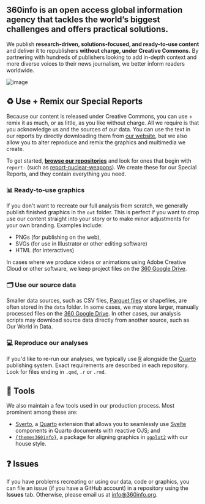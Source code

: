 ## 360info is an open access global information agency that tackles the world’s biggest challenges and offers practical solutions.

We publish **research-driven, solutions-focused, and ready-to-use content** and deliver it to republishers **without charge, under Creative Commons.** By partnering with hundreds of publishers looking to add in-depth context and more diverse voices to their news journalism, we better inform readers worldwide.

![image](https://user-images.githubusercontent.com/6520659/158499127-38260d62-cb39-4a70-80e7-6e2f1862d88d.png)

## ♻️ Use + Remix our Special Reports

Because our content is released under Creative Commons, you can use + remix it as much, or as little, as you like without charge. All we require is that you acknowledge us and the sources of our data. You can use the text in our reports by directly downloading them from [our website](https://360info.org), but we also allow you to alter reproduce and remix the graphics and multimedia we create.

To get started, **[browse our repositories](https://github.com/orgs/360-info/repositories)** and look for ones that begin with `report-` (such as [report-nuclear-weapons](https://github.com/360-info/report-nuclear-weapons)). We create these for our Special Reports, and they contain everything you need.

### 📊 Ready-to-use graphics

If you don't want to recreate our full analysis from scratch, we generally publish finished graphics in the `out` folder. This is perfect if you want to drop use our content straight into your story or to make minor adjustments for your own branding. Examples include:

* PNGs (for publishing on the web),
* SVGs (for use in Illustrator or other editing software)
* HTML (for interactives)

In cases where we produce videos or animations using Adobe Creative Cloud or other software, we keep project files on the [360 Google Drive](https://drive.google.com/drive/folders/1zNaEtm8jkKWF-IltlV12_36tk7ST_ihG?usp=sharing).

### 🗂 Use our source data

Smaller data sources, such as CSV files, [Parquet files](https://arrow.apache.org/faq#what-is-the-difference-between-apache-arrow-and-apache-parquet) or shapefiles, are often stored in the `data` folder. In some cases, we may store larger, manually processed files on the [360 Google Drive](https://drive.google.com/drive/folders/1zNaEtm8jkKWF-IltlV12_36tk7ST_ihG?usp=sharing). In other cases, our analysis scripts may download source data directly from another source, such as Our World in Data.

### 💻 Reproduce our analyses

If you'd like to re-run our analyses, we typically use [R](https://r-project.org) alongside the [Quarto](https://quarto.org) publishing system. Exact requirements are described in each repository. Look for files ending in `.qmd`, `.r` or `.rmd`.

## 🔧 Tools

We also maintain a few tools used in our production process. Most prominent among these are:

- [Sverto](https://github.com/360-info/sverto), a [Quarto](https://quarto.org) extension that allows you to seamlessly use [Svelte](https://svelte.dev) components in Quarto documents with reactive OJS; and
- [`{themes360info}`](https://github.com/360-info/themes360info), a package for aligning graphics in [`ggplot2`](https://ggplot2.tidyverse.org) with our house style.

## ❓ Issues

If you have problems recreating or using our data, code or graphics, you can file an issue (if you have a GitHub account) in a repository using the **Issues** tab. Otherwise, please email us at <info@360info.org>.
